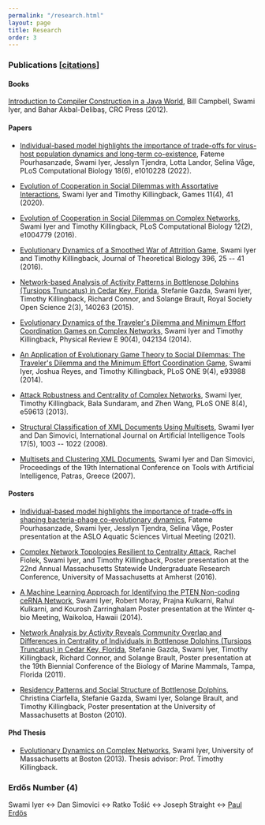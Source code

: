 ```yaml
---
permalink: "/research.html"
layout: page
title: Research
order: 3
---
```


### Publications \[[citations](http://scholar.google.com/citations?user=zdmnT3sAAAAJ)\]

#### Books

[Introduction to Compiler Construction in a Java World](http://www.amazon.com/Introduction-Compiler-Construction-Java-World/dp/1439860882), Bill Campbell, Swami Iyer, and Bahar Akbal-Deliba&#351;, CRC Press (2012).

#### Papers

- [Individual-based model highlights the importance of trade-offs for virus-host population dynamics and long-term co-existence](https://doi.org/10.1371/journal.pcbi.1010228), Fateme Pourhasanzade, Swami Iyer, Jesslyn Tjendra, Lotta Landor, Selina V&aring;ge, PLoS Computational Biology 18(6), e1010228 (2022).

- [Evolution of Cooperation in Social Dilemmas with Assortative Interactions](https://doi.org/10.3390/g11040041), Swami Iyer and Timothy Killingback, Games 11(4), 41 (2020).

- [Evolution of Cooperation in Social Dilemmas on Complex Networks](http://dx.doi.org/10.1371/journal.pcbi.1004779), Swami Iyer and Timothy Killingback, PLoS Computational Biology 12(2), e1004779 (2016).

- [Evolutionary Dynamics of a Smoothed War of Attrition Game](http://dx.doi.org/10.1016/j.jtbi.2016.02.014), Swami Iyer and Timothy Killingback, Journal of Theoretical Biology 396, 25 -- 41 (2016).

- [Network-based Analysis of Activity Patterns in Bottlenose Dolphins (Tursiops Truncatus) in Cedar Key, Florida](http://dx.doi.org/10.1098/rsos.140263), Stefanie Gazda, Swami Iyer, Timothy Killingback, Richard Connor, and Solange Brault, Royal Society Open Science 2(3), 140263 (2015).

- [Evolutionary Dynamics of the Traveler's Dilemma and Minimum Effort Coordination Games on Complex Networks](http://dx.doi.org/10.1103/PhysRevE.90.042134), Swami Iyer and Timothy Killingback, Physical Review E 90(4), 042134 (2014).

- [An Application of Evolutionary Game Theory to Social Dilemmas: The Traveler's Dilemma and the Minimum Effort Coordination Game](http://dx.doi.org/10.1371/journal.pone.0093988), Swami Iyer, Joshua Reyes, and Timothy Killingback, PLoS ONE 9(4), e93988 (2014).

- [Attack Robustness and Centrality of Complex Networks](http://dx.doi.org/10.1371/journal.pone.0059613), Swami Iyer, Timothy Killingback, Bala Sundaram, and Zhen Wang, PLoS ONE 8(4), e59613 (2013).

- [Structural Classification of XML Documents Using Multisets](https://www.cs.umb.edu/~siyer/research/multisets_long.pdf), Swami Iyer and Dan Simovici, International Journal on Artificial Intelligence Tools 17(5), 1003 -- 1022 (2008).
 
- [Multisets and Clustering XML Documents](https://www.cs.umb.edu/~siyer/research/multisets_short.pdf), Swami Iyer and Dan Simovici, Proceedings of the 19th International Conference on Tools with Artificial Intelligence, Patras, Greece (2007).

#### Posters

- [Individual-based model highlights the importance of trade-offs in shaping bacteria-phage co-evolutionary dynamics](https://www.cs.umb.edu/~siyer/research/aslo_poster1.pdf), Fateme Pourhasanzade, Swami Iyer, Jesslyn Tjendra, Selina V&aring;ge, Poster presentation at the ASLO Aquatic Sciences Virtual Meeting (2021).

- [Complex Network Topologies Resilient to Centrality Attack](https://www.cs.umb.edu/~siyer/research/evolving_network_poster.pdf), Rachel Fiolek, Swami Iyer, and Timothy Killingback, Poster presentation at the 22nd Annual Massachusetts Statewide Undergraduate Research Conference, University of Massachusetts at Amherst (2016).

- [A Machine Learning Approach for Identifying the PTEN Non-coding ceRNA Network](https://www.cs.umb.edu/~siyer/research/cerna_poster.pdf), Swami Iyer, Robert Moray, Prajna Kulkarni, Rahul Kulkarni, and Kourosh Zarringhalam Poster presentation at the Winter q-bio Meeting, Waikoloa, Hawaii (2014).

- [Network Analysis by Activity Reveals Community Overlap and Differences in Centrality of Individuals in Bottlenose Dolphins (Tursiops Truncatus) in Cedar Key, Florida](https://www.cs.umb.edu/~siyer/research/dolphins_poster2.pdf), Stefanie Gazda, Swami Iyer, Timothy Killingback, Richard Connor, and Solange Brault, Poster presentation at the 19th Biennial Conference of the Biology of Marine Mammals, Tampa, Florida (2011). 

- [Residency Patterns and Social Structure of Bottlenose Dolphins](https://www.cs.umb.edu/~siyer/research/dolphins_poster1.pdf), Christina Ciarfella, Stefanie Gazda, Swami Iyer, Solange Brault, and Timothy Killingback, Poster presentation at the University of Massachusetts at Boston (2010).

#### Phd Thesis

- [Evolutionary Dynamics on Complex Networks](http://scholarworks.umb.edu/doctoral_dissertations/113), Swami Iyer, University of Massachusetts at Boston (2013). Thesis advisor: Prof. Timothy Killingback.

### Erdős Number (4)

Swami Iyer &harr;
Dan Simovici &harr;
Ratko Tošić &harr;
Joseph Straight &harr;
[Paul Erd&ouml;s](http://en.wikipedia.org/wiki/Paul_Erd%C5%91s)
